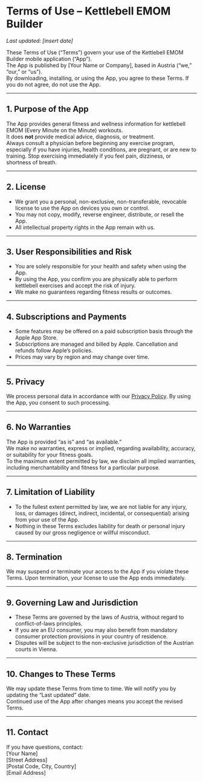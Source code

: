 # Terms of Use – Kettlebell EMOM Builder

_Last updated: [insert date]_

These Terms of Use (“Terms”) govern your use of the Kettlebell EMOM Builder mobile application (“App”).  
The App is published by [Your Name or Company], based in Austria (“we,” “our,” or “us”).  
By downloading, installing, or using the App, you agree to these Terms. If you do not agree, do not use the App.

---

## 1. Purpose of the App
The App provides general fitness and wellness information for kettlebell EMOM (Every Minute on the Minute) workouts.  
It does **not** provide medical advice, diagnosis, or treatment.  
Always consult a physician before beginning any exercise program, especially if you have injuries, health conditions, are pregnant, or are new to training. Stop exercising immediately if you feel pain, dizziness, or shortness of breath.

---

## 2. License
- We grant you a personal, non-exclusive, non-transferable, revocable license to use the App on devices you own or control.  
- You may not copy, modify, reverse engineer, distribute, or resell the App.  
- All intellectual property rights in the App remain with us.

---

## 3. User Responsibilities and Risk
- You are solely responsible for your health and safety when using the App.  
- By using the App, you confirm you are physically able to perform kettlebell exercises and accept the risk of injury.  
- We make no guarantees regarding fitness results or outcomes.

---

## 4. Subscriptions and Payments
- Some features may be offered on a paid subscription basis through the Apple App Store.  
- Subscriptions are managed and billed by Apple. Cancellation and refunds follow Apple’s policies.  
- Prices may vary by region and may change over time.

---

## 5. Privacy
We process personal data in accordance with our [Privacy Policy](privacy.md). By using the App, you consent to such processing.

---

## 6. No Warranties
The App is provided “as is” and “as available.”  
We make no warranties, express or implied, regarding availability, accuracy, or suitability for your fitness goals.  
To the maximum extent permitted by law, we disclaim all implied warranties, including merchantability and fitness for a particular purpose.

---

## 7. Limitation of Liability
- To the fullest extent permitted by law, we are not liable for any injury, loss, or damages (direct, indirect, incidental, or consequential) arising from your use of the App.  
- Nothing in these Terms excludes liability for death or personal injury caused by our gross negligence or willful misconduct.

---

## 8. Termination
We may suspend or terminate your access to the App if you violate these Terms. Upon termination, your license to use the App ends immediately.

---

## 9. Governing Law and Jurisdiction
- These Terms are governed by the laws of Austria, without regard to conflict-of-laws principles.  
- If you are an EU consumer, you may also benefit from mandatory consumer protection provisions in your country of residence.  
- Disputes will be subject to the non-exclusive jurisdiction of the Austrian courts in Vienna.

---

## 10. Changes to These Terms
We may update these Terms from time to time. We will notify you by updating the “Last updated” date.  
Continued use of the App after changes means you accept the revised Terms.

---

## 11. Contact
If you have questions, contact:  
[Your Name]  
[Street Address]  
[Postal Code, City, Country]  
[Email Address]
